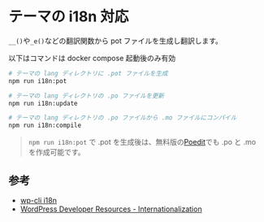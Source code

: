 # テーマの i18n 対応

`__()`や`_e()`などの翻訳関数から pot ファイルを生成し翻訳します。

以下はコマンドは docker compose 起動後のみ有効

```sh
# テーマの lang ディレクトリに .pot ファイルを生成
npm run i18n:pot

# テーマの lang ディレクトリの .po ファイルを更新
npm run i18n:update

# テーマの lang ディレクトリの .po ファイルから .mo ファイルにコンパイル
npm run i18n:compile
```

> `npm run i18n:pot` で .pot を生成後は、無料版の[Poedit](https://poedit.net/)でも .po と .mo を作成可能です。

## 参考

- [wp-cli i18n](https://developer.wordpress.org/cli/commands/i18n/)
- [WordPress Developer Resources - Internationalization](https://developer.wordpress.org/plugins/internationalization/)
